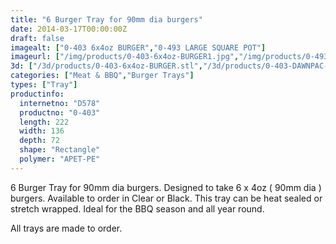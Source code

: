 ```yaml
---
title: "6 Burger Tray for 90mm dia burgers"
date: 2014-03-17T00:00:00Z
draft: false
imagealt: ["0-403 6x4oz BURGER","0-493 LARGE SQUARE POT"]
imageurl: ["/img/products/0-403-6x4oz-BURGER1.jpg","/img/products/0-493-LARGE-SQUARE-POT1.jpg"]
3d: ["/3d/products/0-403-6x4oz-BURGER.stl","/3d/products/0-403-DAWNPAC-6x4oz-BURGER1.stl"]
categories: ["Meat & BBQ","Burger Trays"]
types: ["Tray"]
productinfo:
  internetno: "D578"
  productno: "0-403"
  length: 222
  width: 136
  depth: 72
  shape: "Rectangle"
  polymer: "APET-PE"
---
```

6 Burger Tray for 90mm dia burgers. Designed to take 6 x 4oz ( 90mm dia ) burgers. Available to order in Clear or Black. This tray can be heat sealed or stretch wrapped. Ideal for the BBQ season and all year round.

All trays are made to order.

 